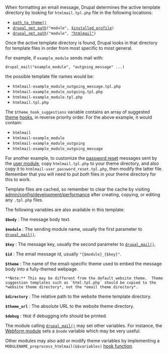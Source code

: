 When formatting an email message, Drupal determines the active template
directory by looking for `htmlmail.tpl.php` file in the following locations:

*    [`path_to_theme()`](http://api.drupal.org/api/drupal/includes--theme.inc/function/path_to_theme/7)
*    [`drupal_get_path`](http://api.drupal.org/api/drupal/includes--common.inc/function/drupal_get_path/7)`("module", `[`$installed_profile`](http://api.drupal.org/api/drupal/developer--globals.php/global/installed_profile/7)`)`
*    [`drupal_get_path`](http://api.drupal.org/api/drupal/includes--common.inc/function/drupal_get_path/7)`("module", `[`"htmlmail"`](http://drupal.org/project/htmlmail)`)`

Once the active template directory is found, Drupal looks in that directory
for template files in order from most specific to most general.

For example, if `example_module` sends mail with:

    drupal_mail("example_module", "outgoing_message" ...)

the possible template file names would be:

*    `htmlmail-example_module_outgoing_message.tpl.php`
*    `htmlmail-example_module_outgoing.tpl.php`
*    `htmlmail-example_module.tpl.php`
*    `htmlmail.tpl.php`

The `$theme_hook_suggestions` variable contains an array of suggested
[theme](http://api.drupal.org/api/drupal/includes--theme.inc/function/theme/7)
[hooks](http://api.drupal.org/api/drupal/modules--system--system.api.php/function/hook_theme/7),
in reverse priority order.  For the above example, it would contain:

*    `htmlmail`
*    `htmlmail-example_module`
*    `htmlmail-example_module_outgoing`
*    `htmlmail-example_module_outgoing_message`

For another example, to customize the
[password reset](http://api.drupal.org/api/drupal/modules--user--user.pages.inc/function/user_pass_submit/7)
messages sent by the
[user module](http://api.drupal.org/api/drupal/modules--user--user.module/7),
copy `htmlmail.tpl.php` to your theme directory, and also
copy it to `htmlmail-user_password_reset.tpl.php`, then modify the
latter file. Remember that you will need to put *both* files in your theme
directory for this to work.

Template files are cached, so remember to clear the cache by visiting
<u>admin/config/development/performance</u>
after creating, copying, or editing any `.tpl.php` files.

The following variables are also available in this template:

**`$body`**
:   The message body text.

**`$module`**
:   The sending module name, usually the first parameter to
[`drupal_mail()`](http://api.drupal.org/api/drupal/includes--mail.inc/function/drupal_mail/7).

**`$key`**
:   The message key, usually the second parameter to
[`drupal_mail()`](http://api.drupal.org/api/drupal/includes--mail.inc/function/drupal_mail/7).

**`$id`**
:   The email message id, usually `"{$module}_{$key}"`.

**`$theme`**
:   The name of the email-specific theme used to embed the message body into a
    fully-themed webpage.

    **Note:** This may be different from the default website theme.  Theme
    suggestion templates such as `html.tpl.php` should be copied to the
    *website theme directory*, not the *email theme directory*.

**`$directory`**
:   The relative path to the website theme template directory.

**`$theme_url`**
:   The absolute URL to the website theme directory.

**`$debug`**
:   `TRUE` if debugging info should be printed.

The module calling
[`drupal_mail()`](http://api.drupal.org/api/drupal/includes--mail.inc/function/drupal_mail/7)
may set other variables.  For instance, the
[Webform module](http://drupal.org/project/webform)
sets a `$node` variable which may be very useful.

Other modules may also add or modify theme variables by implementing a
`MODULENAME_preprocess_htmlmail(&$variables)`
[hook function](http://api.drupal.org/api/drupal/modules--system--theme.api.php/function/hook_preprocess_HOOK/7).
